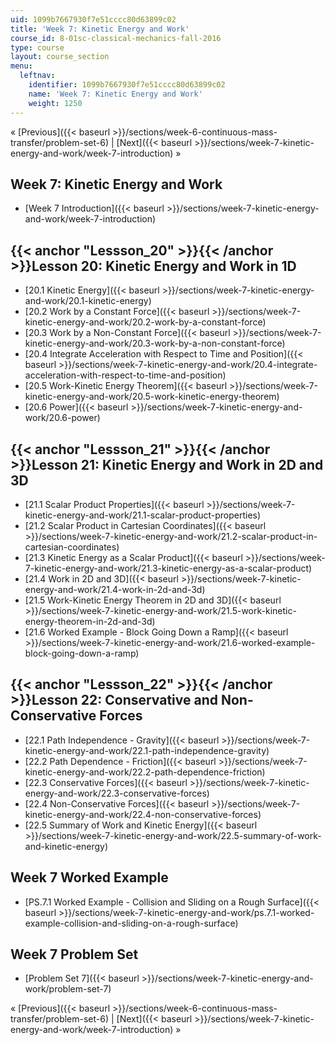 ```yaml
---
uid: 1099b7667930f7e51cccc80d63899c02
title: 'Week 7: Kinetic Energy and Work'
course_id: 8-01sc-classical-mechanics-fall-2016
type: course
layout: course_section
menu:
  leftnav:
    identifier: 1099b7667930f7e51cccc80d63899c02
    name: 'Week 7: Kinetic Energy and Work'
    weight: 1250
---
```


« [Previous]({{< baseurl >}}/sections/week-6-continuous-mass-transfer/problem-set-6) | [Next]({{< baseurl >}}/sections/week-7-kinetic-energy-and-work/week-7-introduction) »

Week 7: Kinetic Energy and Work
-------------------------------

*   [Week 7 Introduction]({{< baseurl >}}/sections/week-7-kinetic-energy-and-work/week-7-introduction)

{{< anchor "Lessson_20" >}}{{< /anchor >}}Lesson 20: Kinetic Energy and Work in 1D
----------------------------------------------------------------------------------

*   [20.1 Kinetic Energy]({{< baseurl >}}/sections/week-7-kinetic-energy-and-work/20.1-kinetic-energy)
*   [20.2 Work by a Constant Force]({{< baseurl >}}/sections/week-7-kinetic-energy-and-work/20.2-work-by-a-constant-force)
*   [20.3 Work by a Non-Constant Force]({{< baseurl >}}/sections/week-7-kinetic-energy-and-work/20.3-work-by-a-non-constant-force)
*   [20.4 Integrate Acceleration with Respect to Time and Position]({{< baseurl >}}/sections/week-7-kinetic-energy-and-work/20.4-integrate-acceleration-with-respect-to-time-and-position)
*   [20.5 Work-Kinetic Energy Theorem]({{< baseurl >}}/sections/week-7-kinetic-energy-and-work/20.5-work-kinetic-energy-theorem)
*   [20.6 Power]({{< baseurl >}}/sections/week-7-kinetic-energy-and-work/20.6-power)

{{< anchor "Lessson_21" >}}{{< /anchor >}}Lesson 21: Kinetic Energy and Work in 2D and 3D
-----------------------------------------------------------------------------------------

*   [21.1 Scalar Product Properties]({{< baseurl >}}/sections/week-7-kinetic-energy-and-work/21.1-scalar-product-properties)
*   [21.2 Scalar Product in Cartesian Coordinates]({{< baseurl >}}/sections/week-7-kinetic-energy-and-work/21.2-scalar-product-in-cartesian-coordinates)
*   [21.3 Kinetic Energy as a Scalar Product]({{< baseurl >}}/sections/week-7-kinetic-energy-and-work/21.3-kinetic-energy-as-a-scalar-product)
*   [21.4 Work in 2D and 3D]({{< baseurl >}}/sections/week-7-kinetic-energy-and-work/21.4-work-in-2d-and-3d)
*   [21.5 Work-Kinetic Energy Theorem in 2D and 3D]({{< baseurl >}}/sections/week-7-kinetic-energy-and-work/21.5-work-kinetic-energy-theorem-in-2d-and-3d)
*   [21.6 Worked Example - Block Going Down a Ramp]({{< baseurl >}}/sections/week-7-kinetic-energy-and-work/21.6-worked-example-block-going-down-a-ramp)

{{< anchor "Lessson_22" >}}{{< /anchor >}}Lesson 22: Conservative and Non-Conservative Forces
---------------------------------------------------------------------------------------------

*   [22.1 Path Independence - Gravity]({{< baseurl >}}/sections/week-7-kinetic-energy-and-work/22.1-path-independence-gravity)
*   [22.2 Path Dependence - Friction]({{< baseurl >}}/sections/week-7-kinetic-energy-and-work/22.2-path-dependence-friction)
*   [22.3 Conservative Forces]({{< baseurl >}}/sections/week-7-kinetic-energy-and-work/22.3-conservative-forces)
*   [22.4 Non-Conservative Forces]({{< baseurl >}}/sections/week-7-kinetic-energy-and-work/22.4-non-conservative-forces)
*   [22.5 Summary of Work and Kinetic Energy]({{< baseurl >}}/sections/week-7-kinetic-energy-and-work/22.5-summary-of-work-and-kinetic-energy)

Week 7 Worked Example
---------------------

*   [PS.7.1 Worked Example - Collision and Sliding on a Rough Surface]({{< baseurl >}}/sections/week-7-kinetic-energy-and-work/ps.7.1-worked-example-collision-and-sliding-on-a-rough-surface)

Week 7 Problem Set
------------------

*   [Problem Set 7]({{< baseurl >}}/sections/week-7-kinetic-energy-and-work/problem-set-7)

« [Previous]({{< baseurl >}}/sections/week-6-continuous-mass-transfer/problem-set-6) | [Next]({{< baseurl >}}/sections/week-7-kinetic-energy-and-work/week-7-introduction) »